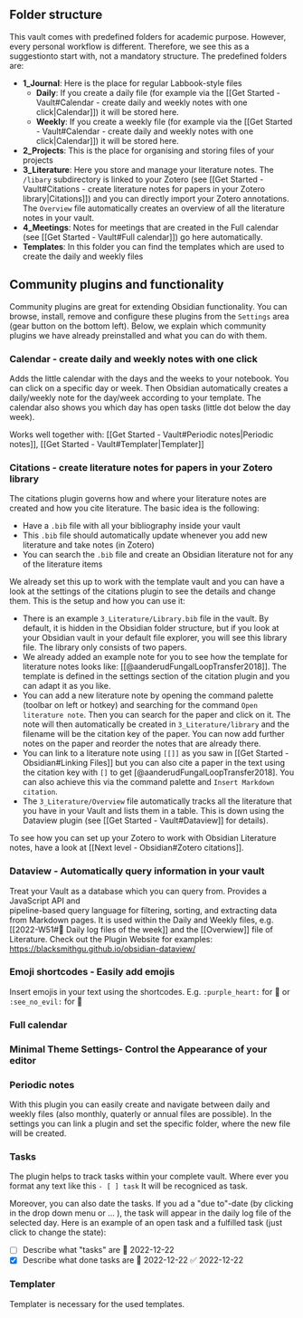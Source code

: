 ## Folder structure
This vault comes with predefined folders for academic purpose. However, every personal workflow is different. Therefore, we see this as a suggestionto start with, not a mandatory structure. 
The predefined folders are:
- **1_Journal**: Here is the place for regular Labbook-style files
	- **Daily**: If you create a daily file (for example via the [[Get Started - Vault#Calendar - create daily and weekly notes with one click|Calendar]]) it will be stored here.
	- **Weekly**: If you create a weekly file (for example via the [[Get Started - Vault#Calendar - create daily and weekly notes with one click|Calendar]]) it will be stored here.
- **2_Projects**: This is the place for organising and storing files of your projects
- **3_Literature**: Here you store and manage your literature notes. The `/libary` subdirectory is linked to your Zotero (see [[Get Started - Vault#Citations - create literature notes for papers in your Zotero library|Citations]]) and you can directly import your Zotero annotations. The `Overview` file automatically creates an overview of all the literature notes in your vault.
- **4_Meetings**: Notes for meetings that are created in the Full calendar (see [[Get Started - Vault#Full calendar]]) go here automatically.
- **Templates**: In this folder you can find the templates which are used to create the daily and weekly files

## Community plugins and functionality

Community plugins are great for extending Obsidian functionality. You can browse, install, remove and configure these plugins from the `Settings` area (gear button on the bottom left). Below, we explain which community plugins we have already preinstalled and what you can do with them.

### Calendar - create daily and weekly notes with one click

Adds the little calendar with the days and the weeks to your notebook. You can click on a specific day or week. Then Obsidian automatically creates a daily/weekly note for the day/week according to your template. The calendar also shows you which day has open tasks (little dot below the day week).

Works well together with: [[Get Started - Vault#Periodic notes|Periodic notes]], [[Get Started - Vault#Templater|Templater]]

### Citations - create literature notes for papers in your Zotero library

The citations plugin governs how and where your literature notes are created and how you cite literature. The basic idea is the following:

- Have a `.bib` file with all your bibliography inside your vault
- This `.bib` file should automatically update whenever you add new literature and take notes (in Zotero)
- You can search the `.bib` file and create an Obsidian literature not for any of the literature items

We already set this up to work with the template vault and you can have a look at the settings of the citations plugin to see the details and change them. This is the setup and how you can use it:

- There is an example `3_Literature/Library.bib` file in the vault. By default, it is hidden in the Obsidian folder structure, but if you look at your Obsidian vault in your default file explorer, you will see this library file. The library only consists of two papers.
- We already added an example note for you to see how the template for literature notes looks like: [[@aanderudFungalLoopTransfer2018]]. The template is defined in the settings section of the citation plugin and you can adapt it as you like.
- You can add a new literature note by opening the command palette (toolbar on left or hotkey) and searching for the command `Open literature note`. Then you can search for the paper and click on it. The note will then automatically be created in `3_Literature/library` and the filename will be the citation key of the paper. You can now add further notes on the paper and reorder the notes that are already there. 
- You can link to a literature note using `[[]]` as you saw in [[Get Started - Obsidian#Linking Files]] but you can also cite a paper in the text using the citation key with `[]` to get [@aanderudFungalLoopTransfer2018]. You can also achieve this via the command palette and `Insert Markdown citation`.
- The `3_Literature/Overview` file automatically tracks all the literature that you have in your Vault and lists them in a table. This is down using the Dataview plugin (see [[Get Started - Vault#Dataview]] for details).

To see how you can set up your Zotero to work with Obsidian Literature notes, have a look at [[Next level - Obsidian#Zotero citations]].

### Dataview - Automatically query information in your vault

Treat your Vault as a database which you can query from. Provides a JavaScript API and  
pipeline-based query language for filtering, sorting, and extracting data from Markdown pages. 
It is used within the Daily and Weekly files, e.g. [[2022-W51#🌴 Daily log files of the week]] and the [[Overwiew]] file of Literature.
Check out the Plugin Website for examples: https://blacksmithgu.github.io/obsidian-dataview/ 

### Emoji shortcodes - Easily add emojis

Insert emojis in your text using the shortcodes. E.g. `:purple_heart:` for 💜 or `:see_no_evil:` for 🙈

### Full calendar

### Minimal Theme Settings- Control the Appearance of your editor

### Periodic notes
With this plugin you can easily create and navigate between daily and weekly files (also monthly, quaterly or annual files are possible). 
In the settings you can link a plugin and set the specific folder, where the new file will be created. 

### Tasks
The plugin helps to track tasks within your complete vault. Where ever you format any text like this 
``- [ ] task``
It will be recogniced as task. 

Moreover, you can also date the tasks. If you ad a "due to"-date (by clicking in the drop down menu or ... ), the task will appear in the daily log file of the selected day. Here is an example of an open task and a fulfilled task (just click to change the state): 
- [ ] Describe what "tasks" are 📅 2022-12-22 
- [x] Describe what done tasks are 📅 2022-12-22 ✅ 2022-12-22

### Templater
Templater is necessary for the used templates. 



